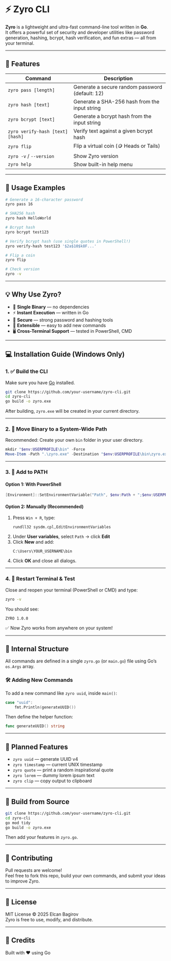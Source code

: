 # ⚡ Zyro CLI

**Zyro** is a lightweight and ultra-fast command-line tool written in **Go**.  
It offers a powerful set of security and developer utilities like password generation, hashing, bcrypt, hash verification, and fun extras — all from your terminal.

---

## 🎯 Features

| Command                          | Description                                     |
|----------------------------------|-------------------------------------------------|
| `zyro pass [length]`             | Generate a secure random password (default: 12) |
| `zyro hash [text]`               | Generate a SHA-256 hash from the input string   |
| `zyro bcrypt [text]`             | Generate a bcrypt hash from the input string    |
| `zyro verify-hash [text] [hash]` | Verify text against a given bcrypt hash         |
| `zyro flip`                      | Flip a virtual coin (🪙 Heads or Tails)         |
| `zyro -v` / `--version`          | Show Zyro version                               |
| `zyro help`                      | Show built-in help menu                         |

---

## 🚀 Usage Examples

```bash
# Generate a 16-character password
zyro pass 16

# SHA256 hash
zyro hash HelloWorld

# Bcrypt hash
zyro bcrypt test123

# Verify bcrypt hash (use single quotes in PowerShell!)
zyro verify-hash test123 '$2a$10$k8F...'

# Flip a coin
zyro flip

# Check version
zyro -v
```

---

## 💡 Why Use Zyro?

- 🧱 **Single Binary** — no dependencies  
- ⚡ **Instant Execution** — written in Go  
- 🔐 **Secure** — strong password and hashing tools  
- 🧩 **Extensible** — easy to add new commands  
- 🖥 **Cross-Terminal Support** — tested in PowerShell, CMD  

---

## 💻 Installation Guide (Windows Only)

### 1. ✅ Build the CLI  
Make sure you have [Go](https://go.dev/dl/) installed.

```bash
git clone https://github.com/your-username/zyro-cli.git
cd zyro-cli
go build -o zyro.exe
```

After building, `zyro.exe` will be created in your current directory.

---

### 2. 📁 Move Binary to a System-Wide Path

Recommended: Create your own `bin` folder in your user directory.

```powershell
mkdir "$env:USERPROFILE\bin" -Force
Move-Item -Path ".\zyro.exe" -Destination "$env:USERPROFILE\bin\zyro.exe"
```

---

### 3. 🔗 Add to PATH

#### Option 1: With PowerShell

```powershell
[Environment]::SetEnvironmentVariable("Path", $env:Path + ";$env:USERPROFILE\bin", "User")
```

#### Option 2: Manually (Recommended)

1. Press `Win + R`, type:
   ```
   rundll32 sysdm.cpl,EditEnvironmentVariables
   ```
2. Under **User variables**, select `Path` → click **Edit**
3. Click **New** and add:
   ```
   C:\Users\YOUR_USERNAME\bin
   ```
4. Click **OK** and close all dialogs.

---

### 4. 🔄 Restart Terminal & Test

Close and reopen your terminal (PowerShell or CMD) and type:

```bash
zyro -v
```

You should see:

```
ZYRO 1.0.0
```

✅ Now Zyro works from anywhere on your system!

---

## 🧠 Internal Structure

All commands are defined in a single `zyro.go` (or `main.go`) file using Go’s `os.Args` array.

### 🛠 Adding New Commands

To add a new command like `zyro uuid`, inside `main()`:

```go
case "uuid":
    fmt.Println(generateUUID())
```

Then define the helper function:

```go
func generateUUID() string
```

---

## 📌 Planned Features

- `zyro uuid` — generate UUID v4  
- `zyro timestamp` — current UNIX timestamp  
- `zyro quote` — print a random inspirational quote  
- `zyro lorem` — dummy lorem ipsum text  
- `zyro clip` — copy output to clipboard  

---

## 🧪 Build from Source

```bash
git clone https://github.com/your-username/zyro-cli.git
cd zyro-cli
go mod tidy
go build -o zyro.exe
```

Then add your features in `zyro.go`.

---

## 🤝 Contributing

Pull requests are welcome!  
Feel free to fork this repo, build your own commands, and submit your ideas to improve Zyro.

---

## 📄 License

MIT License © 2025 Elcan Bagirov  
Zyro is free to use, modify, and distribute.

---

## 🙌 Credits

Built with ❤️ using Go  

